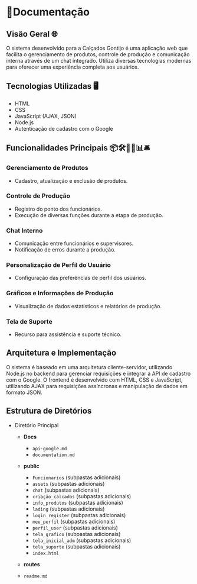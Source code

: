 
# 📁Documentação

## Visão Geral 🌐
O sistema desenvolvido para a Calçados Gontijo é uma aplicação web que facilita o gerenciamento de produtos, controle de produção e comunicação interna através de um chat integrado. Utiliza diversas tecnologias modernas para oferecer uma experiência completa aos usuários.

## Tecnologias Utilizadas 🖥️
- HTML
- CSS
- JavaScript (AJAX, JSON)
- Node.js
- Autenticação de cadastro com o Google

## Funcionalidades Principais 📦🛠️💬👤📊🛎️
### Gerenciamento de Produtos
- Cadastro, atualização e exclusão de produtos.

### Controle de Produção
- Registro do ponto dos funcionários.
- Execução de diversas funções durante a etapa de produção.

### Chat Interno
- Comunicação entre funcionários e supervisores.
- Notificação de erros durante a produção.

### Personalização de Perfil do Usuário
- Configuração das preferências de perfil dos usuários.

### Gráficos e Informações de Produção
- Visualização de dados estatísticos e relatórios de produção.

### Tela de Suporte
- Recurso para assistência e suporte técnico.

## Arquitetura e Implementação
O sistema é baseado em uma arquitetura cliente-servidor, utilizando Node.js no backend para gerenciar requisições e integrar a API de cadastro com o Google. O frontend é desenvolvido com HTML, CSS e JavaScript, utilizando AJAX para requisições assíncronas e manipulação de dados em formato JSON.

## Estrutura de Diretórios
- Diretório Principal
  - **Docs**
    - `api-google.md`
    - `documentation.md`
  
  - **public**
    - `Funcionarios`
      (subpastas adicionais)
    - `assets`
      (subpastas adicionais)
    - `chat`
      (subpastas adicionais)
    - `criação_calcados`
      (subpastas adicionais)
    - `info_produtos`
      (subpastas adicionais)
    - `lading`
      (subpastas adicionais)
    - `login_register`
      (subpastas adicionais)
    - `meu_perfil`
      (subpastas adicionais)
    - `perfil_user`
      (subpastas adicionais)
    - `tela_grafico`
      (subpastas adicionais)
    - `tela_inicial_adm`
      (subpastas adicionais)
    - `tela_suporte`
      (subpastas adicionais)
    - `index.html`
  
  - **routes**
  
  - `readme.md`


